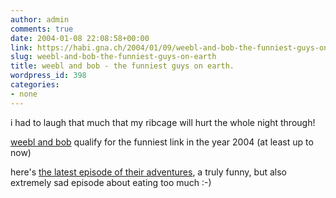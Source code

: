```yaml
---
author: admin
comments: true
date: 2004-01-08 22:08:58+00:00
link: https://habi.gna.ch/2004/01/09/weebl-and-bob-the-funniest-guys-on-earth/
slug: weebl-and-bob-the-funniest-guys-on-earth
title: weebl and bob - the funniest guys on earth.
wordpress_id: 398
categories:
- none
---
```


i had to laugh that much that my ribcage will hurt the whole night through!

[weebl and bob](http://www.weebl.jolt.co.uk/) qualify for the funniest link in the year 2004 (at least up to now)

here's [the latest episode of their adventures](http://www.weebl.jolt.co.uk/diet.htm), a truly funny, but also extremely sad episode about eating too much :-)

